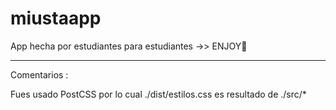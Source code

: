 # miustaapp
App hecha por estudiantes para estudiantes ->> ENJOY🚀

---------------------------------------------

Comentarios :

Fues usado PostCSS por lo cual ./dist/estilos.css es resultado de ./src/*
